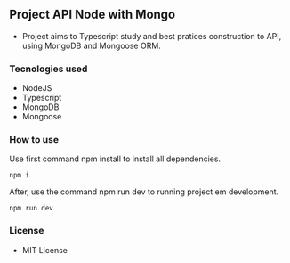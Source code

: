 ## Project API Node with Mongo

* Project aims to Typescript study and best pratices construction to API, using MongoDB and Mongoose ORM.

### Tecnologies used

* NodeJS
* Typescript
* MongoDB
* Mongoose

### How to use

Use first command npm install to install all dependencies.

	npm i

After, use the command npm run dev to running project em development.

	npm run dev

### License

* MIT License
